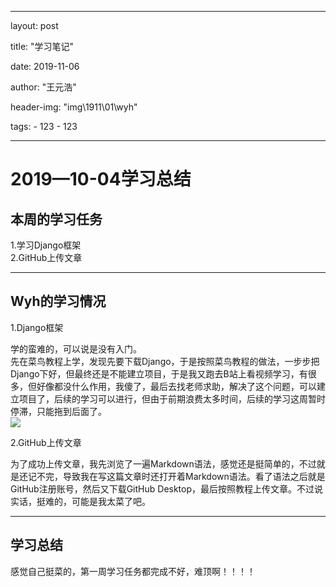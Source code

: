 
---
layout:     post

title:      "学习笔记"

date:       2019-11-06

author:     "王元浩"

header-img: "img\1911\01\wyh"

tags:
    - 123 
    - 123 

---
# 2019—10-04学习总结

## 本周的学习任务  

1.学习Django框架  
2.GitHub上传文章  

---

## Wyh的学习情况

1.Django框架

学的蛮难的，可以说是没有入门。  
先在菜鸟教程上学，发现先要下载Django，于是按照菜鸟教程的做法，一步步把Django下好，但最终还是不能建立项目，于是我又跑去B站上看视频学习，有很多，但好像都没什么作用，我傻了，最后去找老师求助，解决了这个问题，可以建立项目了，后续的学习可以进行，但由于前期浪费太多时间，后续的学习这周暂时停滞，只能拖到后面了。  
![](/Blog-Share/img/1911/01/wyh/001.png)

2.GitHub上传文章 

为了成功上传文章，我先浏览了一遍Markdown语法，感觉还是挺简单的，不过就是还记不完，导致我在写这篇文章时还打开着Markdown语法。看了语法之后就是GitHub注册账号，然后又下载GitHub Desktop，最后按照教程上传文章。不过说实话，挺难的，可能是我太菜了吧。  

---  
## 学习总结  
感觉自己挺菜的，第一周学习任务都完成不好，难顶啊！！！！  


